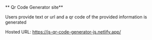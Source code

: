 ** Qr Code Generator site**

Users provide text or url and a qr code of the provided information is generated

Hosted URL: https://js-qr-code-generator-js.netlify.app/